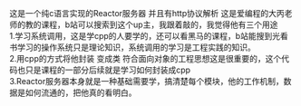 这是一个纯c语言实现的Reactor服务器 并且有http协议解析 这是爱编程的大丙老师的教的课程，b站可以搜索到这个up主，我跟着敲的，我觉得他有三个用途   
1.学习系统调用，这是学cpp的人要学的，还可以看黑马的课程，b站能搜到光看书学习的操作系统只是理论知识，系统调用的学习是工程实践的知识。  
2.用cpp的方式将他封装 变成类 符合面向对象的工程思想这是很重要的，这个代码也只是课程的一部分后续就是学习如何封装成cpp  
3.Reactor服务器本身就是一种基础需要学，搞清楚每个模块，他的工作机制，数据是如何流通的，把他真的看明白。
